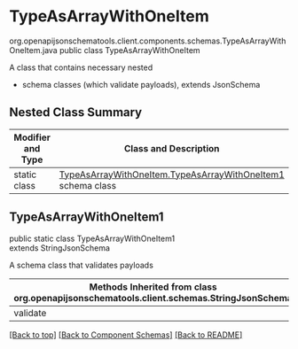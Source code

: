 # TypeAsArrayWithOneItem
org.openapijsonschematools.client.components.schemas.TypeAsArrayWithOneItem.java
public class TypeAsArrayWithOneItem

A class that contains necessary nested
- schema classes (which validate payloads), extends JsonSchema

## Nested Class Summary
| Modifier and Type | Class and Description |
| ----------------- | ---------------------- |
| static class | [TypeAsArrayWithOneItem.TypeAsArrayWithOneItem1](#typeasarraywithoneitem1)<br> schema class |

## TypeAsArrayWithOneItem1
public static class TypeAsArrayWithOneItem1<br>
extends StringJsonSchema

A schema class that validates payloads

| Methods Inherited from class org.openapijsonschematools.client.schemas.StringJsonSchema |
| ------------------------------------------------------------------ |
| validate                                                           |

[[Back to top]](#top) [[Back to Component Schemas]](../../../README.md#Component-Schemas) [[Back to README]](../../../README.md)
